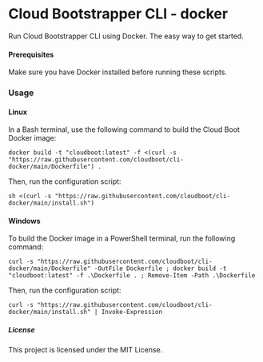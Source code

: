 # Cloud Bootstrapper CLI - docker
Run Cloud Bootstrapper CLI using Docker. The easy way to get started.


#### Prerequisites
Make sure you have Docker installed before running these scripts.

### Usage

#### Linux
In a Bash terminal, use the following command to build the Cloud Boot Docker image:

```shell
docker build -t "cloudboot:latest" -f <(curl -s "https://raw.githubusercontent.com/cloudboot/cli-docker/main/Dockerfile") .
```

Then, run the configuration script:
```shell
sh <(curl -s "https://raw.githubusercontent.com/cloudboot/cli-docker/main/install.sh") 
```

#### Windows
To build the Docker image in a PowerShell terminal, run the following command:

```commandline
curl -s "https://raw.githubusercontent.com/cloudboot/cli-docker/main/Dockerfile" -OutFile Dockerfile ; docker build -t "cloudboot:latest" -f .\Dockerfile . ; Remove-Item -Path .\Dockerfile
```

Then, run the configuration script:
```commandline
curl -s "https://raw.githubusercontent.com/cloudboot/cli-docker/main/install.sh" | Invoke-Expression
```

##### License
This project is licensed under the MIT License.

